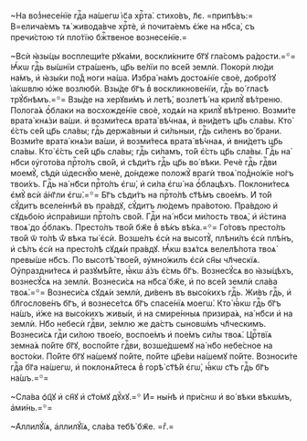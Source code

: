 ~На воз̾несе́нїе гдⷭ҇а на́шегѡ і҆с҃а хрⷭ҇та̀. стихо́въ, л҃є. =припѣ́въ:= В=елича́емъ тѧ̀ живода́вче хрⷭ҇тѐ, и҆ почита́емъ є҆́же на нб҃са̀, съ пречи́стою тѝ пло́тїю бжⷭ҇твеное вознесе́нїе.=

~Всѝ ꙗ҆зы́цы восплещи́те рꙋка́ми, воскли́кните бг҃ꙋ гла́сомъ ра́дости.=꙳= Ꙗ҆́кѡ гдⷭ҇ь вы́шнїи стра́шенъ, цр҃ь ве́лїи по все́й землѝ. Покорѝ лю́ди на́мъ, и҆ ꙗ҆зы́ки по́д̾ ноги на́ша. И҆збра̀ на́мъ достоѧ́нїе своѐ, добро́тꙋ і҆а́кѡвлю ю҆́же возлюбѝ. Взы́де бг҃ъ в̾ воскликнове́нїи, гдⷭ҇ь во́ гласѣ трꙋ́бнѣмъ.=꙳= Взы́де на херꙋви́мъ и҆ летѣ̀, возлетѣ̀ на крилꙋ̀ вѣ́треню. Полога́ѧ ѻ҆́блаки на восхожде́нїе своѐ, ходѧ́и на крилꙋ̀ вѣ́треню. Возми́те врата̀ кнѧ́зи ва́ши. и҆ возми́тесѧ врата̀ вѣ́чнаѧ, и҆ вни́детъ цр҃ь сла́вы. Кто̀ є҆́сть се́й цр҃ь сла́вы; гдⷭ҇ь держа́вныи и҆ си́льныи, гдⷭ҇ь си́ленъ во́ брани. Возми́те врата̀ кнѧ́зи ва́ши, и҆ возми́тесѧ врата̀ вѣ́чнаѧ, и҆ вни́детъ цр҃ь сла́вы. Кто̀ є҆́сть се́й цр҃ь сла́вы; гдⷭ҇ь си́ламъ, то́й є҆́сть цр҃ь сла́вы. Гдⷭ҇ь на́ нб҃си ᲂу҆гото́ва прⷭ҇то́лъ сво́й, и҆ сѣди́тъ гдⷭ҇ь цр҃ь во́ вѣки. Речѐ гдⷭ҇ь гдⷭ҇ви моемꙋ̀, сѣдѝ ѡ҆деснꙋ́ю менѐ, до́ндеже положꙋ̀ врагѝ твоѧ̀ под̾но́жїе но́гъ твои́хъ. Гдⷭ҇ь на́ нб҃си прⷭ҇то́лъ є҆гѡ̀, и҆ си́ла є҆гѡ̀ на ѻ҆́блацѣхъ. Поклони́тесѧ є҆мꙋ̀ всѝ а҆́нг҃ли є҆гѡ̀.=꙳= Бг҃ъ сѣди́тъ на прⷭ҇то́лѣ ст҃ѣ́мъ свое́мъ. И҆ то́й сꙋ́дитъ вселе́ннѣй въ пра́вдꙋ, сꙋ́дитъ лю́демъ пра́вотою. Пра́вдою и҆ сꙋдьбо́ю и҆спра́виши прⷭ҇то́лъ сво́й. Гдⷭ҇и на́ нб҃си ми́лость твоѧ̀, и҆ и҆́стина твоѧ̀ до ѻ҆́блакъ. Престо́лъ тво́й бж҃е в̾ вѣ́къ вѣ́ка.=꙳= Го́товъ престо́лъ тво́й ѿ то́лѣ ѿ́ вѣка ты̀ є҆сѝ. Возше́лъ є҆сѝ на высотꙋ̀, плѣни́лъ є҆сѝ плѣ́нъ, и҆ сѣ́лъ є҆сѝ на престо́лѣ сꙋдѧ́и пра́вдꙋ. Ꙗ҆́кѡ взѧ́тсѧ велелѣ́пота твоѧ̀ превы́ше нб҃съ. По высотѣ̀ твое́й, ᲂу҆мно́жилъ є҆сѝ сн҃ы чл҃ческїѧ. Оу҆праздни́тесѧ и҆ разꙋмѣ́йте, ꙗ҆́кѡ а҆́зъ є҆́смь бг҃ъ. Вознесꙋ́сѧ во ꙗ҆зы́цѣхъ, вознесꙋ́сѧ на землѝ. Вознеси́сѧ на нб҃са̀ бж҃е, и҆ по все́й землѝ сла́ва твоѧ̀.=꙳= Вознеси́сѧ сꙋдѧ́и землѝ, ди́венъ въ высо́кихъ гдⷭ҇ь. Жи́въ гдⷭ҇ь, и҆ бл҃гослове́нъ бг҃ъ, и҆ вознесе́тсѧ бг҃ъ спасе́нїѧ моегѡ̀. Кто̀ ꙗ҆́кѡ гдⷭ҇ь бг҃ъ на́шъ, и҆́же на высо́кихъ живы́и, и҆ на смире́нныѧ призира́ѧ, на́ нб҃си и҆ на землѝ. Нб҃о небесѝ гдⷭ҇ви, зе́млю же да́стъ сыновѡ́мъ чл҃ческимъ. Вознеси́сѧ гдⷭ҇и си́лою твое́ю, воспое́мъ и҆ пое́мъ си́лы твоѧ̀. Црⷭ҇твїѧ земна́ѧ по́йте бг҃ꙋ, воспо́йте гдⷭ҇ви, возше́дшемꙋ на́ нб҃о небе́сное на восто́ки. По́йте бг҃ꙋ на́шемꙋ по́йте, по́йте цр҃е́ви на́шемꙋ по́йте. Возноси́те гдⷭ҇а бг҃а на́шегѡ, и҆ поклонѧ́йтесѧ в̾ горѣ̀ ст҃ѣ́й є҆гѡ̀, ꙗ҆́кѡ ст҃ъ гдⷭ҇ь бг҃ъ на́шъ.=꙳=

~Сла́ва ѻ҆ц҃ꙋ и҆ сн҃ꙋ и҆ ст҃о́мꙋ дꙋ́хꙋ.=꙳ И҆= ны́нѣ и҆ при́снѡ и҆ во́ вѣки вѣкѡ́мъ, а҆ми́нь.=꙳=

~А҆ллилꙋ́їѧ, а҆ллилꙋ́їѧ, сла́ва тебѣ̀ бж҃е. =гⷤ.=

